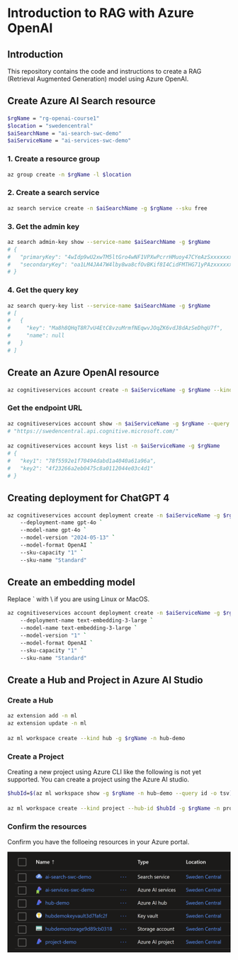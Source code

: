 # Introduction to RAG with Azure OpenAI

## Introduction

This repository contains the code and instructions to create a RAG (Retrieval Augmented Generation) model using Azure OpenAI.

## Create Azure AI Search resource

```sh
$rgName = "rg-openai-course1"
$location = "swedencentral"
$aiSearchName = "ai-search-swc-demo"
$aiServiceName = "ai-services-swc-demo"
```

### 1. Create a resource group

```sh
az group create -n $rgName -l $location
```

### 2. Create a search service

```sh
az search service create -n $aiSearchName -g $rgName --sku free
```

### 3. Get the admin key

```sh
az search admin-key show --service-name $aiSearchName -g $rgName
# {
#   "primaryKey": "4wIdp9wU2xwTM5ltGro4wNF1VPXwPcrrHMuoy47CYeAzSxxxxxxxx",
#   "secondaryKey": "oa1LM4JA47W4lby8wa8cfOvBKif8I4CidFMTHG71yPAzxxxxxxx"
# }
```

### 4. Get the query key

```sh
az search query-key list --service-name $aiSearchName -g $rgName
# [
#   {
#     "key": "Ma8h8QHqT8R7vU4EtC8vzuMrmfNEqwvJOqZK6vdJ8dAzSeDhqU7f",
#     "name": null
#   }
# ]
```

## Create an Azure OpenAI resource

```sh
az cognitiveservices account create -n $aiServiceName -g $rgName --kind AIServices --sku S0 --location $location
```

### Get the endpoint URL

```sh
az cognitiveservices account show -n $aiServiceName -g $rgName --query properties.endpoint
# "https://swedencentral.api.cognitive.microsoft.com/"

az cognitiveservices account keys list -n $aiServiceName -g $rgName
# {
#   "key1": "78f5592e1f70494dabd1a4040a61a96a",
#   "key2": "4f23266a2eb0475c8a0112044e03c4d1"
# }
```

## Creating deployment for ChatGPT 4

```sh
az cognitiveservices account deployment create -n $aiServiceName -g $rgName `
    --deployment-name gpt-4o `
    --model-name gpt-4o `
    --model-version "2024-05-13" `
    --model-format OpenAI `
    --sku-capacity "1" `
    --sku-name "Standard"
```

## Create an embedding model

Replace ` with \ if you are using Linux or MacOS.

```sh
az cognitiveservices account deployment create -n $aiServiceName -g $rgName `
    --deployment-name text-embedding-3-large `
    --model-name text-embedding-3-large `
    --model-version "1" `
    --model-format OpenAI `
    --sku-capacity "1" `
    --sku-name "Standard"
```
## Create a Hub and Project in Azure AI Studio

### Create a Hub

```sh
az extension add -n ml
az extension update -n ml

az ml workspace create --kind hub -g $rgName -n hub-demo
```

### Create a Project

Creating a new project using Azure CLI like the following is not yet supported. You can create a project using the Azure AI studio.

```sh
$hubId=$(az ml workspace show -g $rgName -n hub-demo --query id -o tsv)

az ml workspace create --kind project --hub-id $hubId -g $rgName -n project-demo
```

### Confirm the resources

Confirm you have the folloeing resources in your Azure portal.

![](images/resources.png)